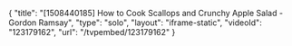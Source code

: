 {
    "title": "[1508440185] How to Cook Scallops and Crunchy Apple Salad - Gordon Ramsay",
    "type": "solo",
    "layout": "iframe-static",
    "videoId": "123179162",
    "url": "\/tvpembed\/123179162"
}